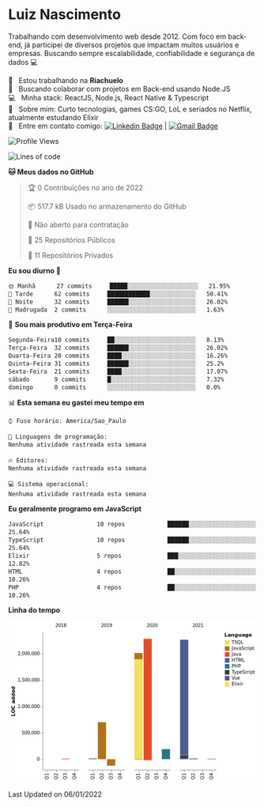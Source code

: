 
# Luiz Nascimento
Trabalhando com desenvolvimento web desde 2012. Com foco em back-end, já participei de diversos projetos que impactam muitos usuários e empresas. Buscando sempre escalabilidade, confiabilidade e segurança de dados :computer:

 :rocket:  &nbsp; Estou trabalhando na **Riachuelo**
 <br/> :purple_heart: &nbsp; Buscando colaborar com projetos em Back-end usando Node.JS
 <br/> :computer: &nbsp; Minha stack: ReactJS, Node.js, React Native & Typescript
 <br/> 💬  &nbsp; Sobre mim: Curto tecnologias, games CS:GO, LoL e seriados no Netflix, atualmente estudando Elixir
 <br/> :email: &nbsp; Entre em contato comigo: [![Linkedin Badge](https://img.shields.io/badge/-LuizNascimento-blue?style=flat-square&logo=Linkedin&logoColor=white&link=https://www.linkedin.com/in/luizhnnh/)](https://www.linkedin.com/in/luizhnnh/) 
| 
[![Gmail Badge](https://img.shields.io/badge/-luizh.nnh@gmail.com-c14438?style=flat-square&logo=Gmail&logoColor=white&link=mailto:luizh.nnh@gmail.com)](mailto:luizh.nnh@gmail.com)

<!--START_SECTION:waka-->
![Profile Views](http://img.shields.io/badge/Visualizac%C3%B5es%20do%20perfil-2-blue)

![Lines of code](https://img.shields.io/badge/Desde%20o%20Hello%20World%20eu%20escrevi-7%20Million%20linhas%20de%20c%C3%B3digo-blue)

**🐱 Meus dados no GitHub** 

> 🏆 0 Contribuições no ano de 2022
 > 
> 📦 517.7 kB Usado no armazenamento do GitHub 
 > 
> 🚫 Não aberto para contratação
 > 
> 📜 25 Repositórios Públicos 
 > 
> 🔑 11 Repositórios Privados  
 > 
**Eu sou diurno 🐤** 

```text
🌞 Manhã      27 commits     █████░░░░░░░░░░░░░░░░░░░░   21.95% 
🌆 Tarde      62 commits     ████████████░░░░░░░░░░░░░   50.41% 
🌃 Noite      32 commits     ██████░░░░░░░░░░░░░░░░░░░   26.02% 
🌙 Madrugada  2 commits      ░░░░░░░░░░░░░░░░░░░░░░░░░   1.63%

```
📅 **Sou mais produtivo em Terça-Feira** 

```text
Segunda-Feira10 commits     ██░░░░░░░░░░░░░░░░░░░░░░░   8.13% 
Terça-Feira  32 commits     ██████░░░░░░░░░░░░░░░░░░░   26.02% 
Quarta-Feira 20 commits     ████░░░░░░░░░░░░░░░░░░░░░   16.26% 
Quinta-Feira 31 commits     ██████░░░░░░░░░░░░░░░░░░░   25.2% 
Sexta-Feira  21 commits     ████░░░░░░░░░░░░░░░░░░░░░   17.07% 
sábado       9 commits      █░░░░░░░░░░░░░░░░░░░░░░░░   7.32% 
domingo      0 commits      ░░░░░░░░░░░░░░░░░░░░░░░░░   0.0%

```


📊 **Esta semana eu gastei meu tempo em** 

```text
⌚︎ Fuso horário: America/Sao_Paulo

💬 Linguagens de programação: 
Nenhuma atividade rastreada esta semana

🔥 Editores: 
Nenhuma atividade rastreada esta semana

💻 Sistema operacional: 
Nenhuma atividade rastreada esta semana

```

**Eu geralmente programo em JavaScript** 

```text
JavaScript               10 repos            ██████░░░░░░░░░░░░░░░░░░░   25.64% 
TypeScript               10 repos            ██████░░░░░░░░░░░░░░░░░░░   25.64% 
Elixir                   5 repos             ███░░░░░░░░░░░░░░░░░░░░░░   12.82% 
HTML                     4 repos             ██░░░░░░░░░░░░░░░░░░░░░░░   10.26% 
PHP                      4 repos             ██░░░░░░░░░░░░░░░░░░░░░░░   10.26%

```


**Linha do tempo**

![Chart not found](https://raw.githubusercontent.com/nascimentolh/nascimentolh/main/charts/bar_graph.png) 


 Last Updated on 06/01/2022
<!--END_SECTION:waka-->
